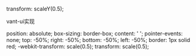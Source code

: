 <!-- https://www.jianshu.com/p/31f8907637a6 -->
transform: scaleY(0.5);

vant-ui实现 

position: absolute;
box-sizing: border-box;
content: ' ';
pointer-events: none;
top: -50%;
right: -50%;
bottom: -50%;
left: -50%;
border: 1px solid red;
-webkit-transform: scale(0.5);
transform: scale(0.5);